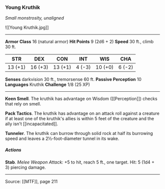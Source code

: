 ### Young Kruthik
_Small monstrosity, unaligned_

![[Young Kruthik.jpg]]




---

**Armor Class** 16 (natural armor)
**Hit Points** 9 (2d6 + 2)
**Speed** 30 ft., climb 30 ft.

| STR     | DEX     | CON     | INT     | WIS     | CHA     |
|---------|---------|---------|---------|---------|---------|
| 13 (+1) | 16 (+3) | 13 (+1) | 4 (-3) | 10 (+0) | 6 (-2) |

**Senses** darkvision 30 ft., tremorsense 60 ft.
**Passive Perception** 10
**Languages** Kruthik
**Challenge** 1/8 (25 XP)

---

**Keen Smell**. The kruthik has advantage on Wisdom ([[Perception]]) checks that rely on smell.

**Pack Tactics**. The kruthik has advantage on an attack roll against a creature if at least one of the kruthik's allies is within 5 feet of the creature and the ally isn't [[incapacitated]].

**Tunneler**. The kruthik can burrow through solid rock at half its burrowing speed and leaves a 2½-foot-diameter tunnel in its wake.

##### Actions
**Stab**. _Melee Weapon Attack:_ +5 to hit, reach 5 ft., one target. Hit: 5 (1d4 + 3) piercing damage.


---

Source: [[MTF]], page 211